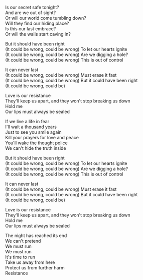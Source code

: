 Is our secret safe tonight?  
And are we out of sight?  
Or will our world come tumbling down?  
Will they find our hiding place?  
Is this our last embrace?  
Or will the walls start caving in?

But it should have been right  
(It could be wrong, could be wrong) To let our hearts ignite  
(It could be wrong, could be wrong) Are we digging a hole?  
(It could be wrong, could be wrong) This is out of control

It can never last  
(It could be wrong, could be wrong) Must erase it fast  
(It could be wrong, could be wrong) But it could have been right  
(It could be wrong, could be)

Love is our resistance  
They'll keep us apart, and they won't stop breaking us down  
Hold me  
Our lips must always be sealed

If we live a life in fear  
I'll wait a thousand years  
Just to see you smile again  
Kill your prayers for love and peace  
You'll wake the thought police  
We can't hide the truth inside

But it should have been right  
(It could be wrong, could be wrong) To let our hearts ignite  
(It could be wrong, could be wrong) Are we digging a hole?  
(It could be wrong, could be wrong) This is out of control

It can never last  
(It could be wrong, could be wrong) Must erase it fast  
(It could be wrong, could be wrong) But it could have been right  
(It could be wrong, could be)

Love is our resistance  
They'll keep us apart, and they won't stop breaking us down  
Hold me  
Our lips must always be sealed

The night has reached its end  
We can't pretend  
We must run  
We must run  
It's time to run  
Take us away from here  
Protect us from further harm  
Resistance